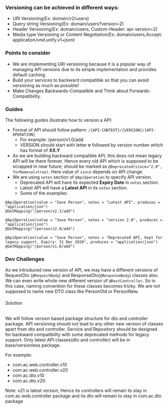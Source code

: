 ### Versioning can be achieved in different ways:
* URI Versioning(Ex: domain/v2/users)
* Query string Versioning(Ex: domain/users?version=2)
* Header Versioning(Ex: domain/users, Custom-Header: api-version=2)
* Media type Versioning or Content Negotiation(Ex: domain/users,Accept: application/vnd.unify.v1+json)

### Points to consider
* We are implementing URI versioning because it is a popular way of managing API versions due to its simple implementation and provides default caching.
* Build your services to backward compatible so that you can avoid versioning as much as possible!
* Make Changes Backwards-Compatible and Think about Forwards-Compatibility.

### Guides
The following guides illustrate how to version a API:
* Format of API should follow pattern: `/{API-CONTEXT}/{VERSION}/{API-OPERATION}`
    * For example: /person/v1.0/add
    * VERSION should start with letter **v** followed by version number which has format of **XX.Y**
* As we are building backward compatible API, this does not mean legacy API will be there forever. Hence every old API which is supposed to be scrapped in near future; should be marked as `@Deprecated(since="2.0", forRemoval=true)`. Here value of `since` depends on API change. 
* We are using `notes` section of `@ApiOperation` to specify API version. 
    * Deprecated API will have its expected **Expiry Date** in `notes` section. 
    * Latest API will have a **Latest API** in its `notes` section.
    * Some of the examples:
    
```
@ApiOperation(value = "Save Person", notes = "Latest API", produces = "application/json")
@GetMapping("/person/v2.1/add")
```
```
@ApiOperation(value = "Save Person", notes = "version 2.0", produces = "application/json")
@GetMapping("/person/v2.0/add")
```
```
@ApiOperation(value = "Save Person", notes = "Deprecated API, kept for legacy support, Expiry: 31 Dec 2020", produces = "application/json")
@GetMapping("/person/v1.0/add")
```
    
### Dev Challenges
As we introduced new version of API, we may have a different versions of RequestDto (`@RequestBody`) and ResponseDto(`@ResponseBody`) classes also. 
We can even write whole new different version of `@RestController`. 
So in this case, naming convention for these classes becomes tricky. We are not supposed to name new DTO class like PersonOld or PersonNew.
    
###### Solution
We will follow version based package structure for dto and controller package. 
API versioning should not lead to any other new version of classes apart from dto and controller. 
Service and Repository should be designed for backward compatibility with some deprecated methods for legacy support. 
Only latest API classes(dto and controller) will be in base/versionless package.

For example:
* com.ac.web.controller.v10
* com.ac.web.controller.v20
* com.ac.dto.v10
* com.ac.dto.v20
  
Note:
v21 is latest version, Hence its controllers will remain to stay in com.ac.web.controller package and its dto will remain to stay in com.ac.dto package